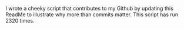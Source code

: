 I wrote a cheeky script that contributes to my Github by updating this ReadMe to illustrate why more than commits matter. This script has run 2320 times.